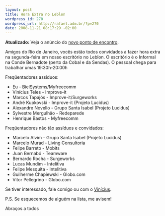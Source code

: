```yaml
--- 
layout: post
title: Hora Extra no Leblon
wordpress_id: 270
wordpress_url: http://rafael.adm.br/?p=270
date: 2008-11-21 08:17:29 -02:00
---
```

<strong>Atualizado: </strong> Veja o anúncio do <a href="http://rafael.adm.br/p/novo-ponto-de-encontro-do-hora-extra/">novo ponto de encontro</a>.

Amigos do Rio de Janeiro, vocês estão todos convidados a fazer hora extra na segunda-feira em nosso escritório no Leblon. O escritório é o Informal na Conde Bernadote (perto da Cobal e da Sendas). O pessoal chega para trabalhar umas 19:30h-20:00h

Freqüentadores assíduos:
<ul>
	<li>Eu - BielSystems/Myfreecomm</li>
	<li>Vinícius Teles - Improve-it</li>
	<li>Marcos Tapajós - Improve-it/Surgeworks</li>
	<li>André Kupkovski - Improve-it (Projeto Lucidus)</li>
	<li>Alexandre Novello - Grupo Santa Isabel (Projeto Lucidus)</li>
	<li>Sylvestre Mergulhão - Redeparede</li>
	<li>Henrique Bastos - Myfreecomm</li>
</ul>
Freqüentadores não tão assíduos e convidados:
<ul>
	<li>Marcelo Alvim - Grupo Santa Isabel (Projeto Lucidus)</li>
	<li>Marcelo Murad - Living Consultoria</li>
	<li>Felipe Barreto - Mobits</li>
	<li>Juan Bernabó - Teamware</li>
	<li>Bernardo Rocha - Surgeworks</li>
	<li>Lucas Mundim - Intelitiva</li>
	<li>Felipe Mesquita - Intelitiva</li>
	<li>Guilherme Chapiewski - Globo.com</li>
	<li>Vitor Pellegrino - Globo.com</li>
</ul>
Se tiver interessado, fale comigo ou com o <a href="http://www.improveit.com.br/empresa/vinicius">Vinícius</a>.

P.S. Se esquecemos de alguém na lista, me avisem!

Abraços a todos
